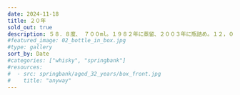 ```yaml
---
date: 2024-11-18
title: ２０年
sold_out: true
description: ５８．８度、 ７００ml。１９８２年に蒸留、２００３年に瓶詰め。１２，０００本限定。ボトル No.２２５０。
#featured_image: 02_bottle_in_box.jpg
#type: gallery
sort_by: Date
#categories: ["whisky", "springbank"]
#resources:
#  - src: springbank/aged_32_years/box_front.jpg
#    title: "anyway"
---
```

